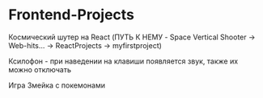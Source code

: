 # Frontend-Projects
Космический шутер на React (ПУТЬ К НЕМУ - Space Vertical Shooter -> Web-hits... -> ReactProjects -> myfirstproject)

Ксилофон - при наведении на клавиши появляется звук, также их можно отключать

Игра Змейка с покемонами
